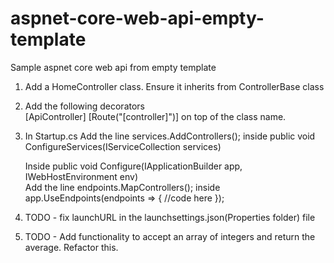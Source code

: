 # aspnet-core-web-api-empty-template
Sample aspnet core web api from empty template

1. Add a HomeController class. Ensure it inherits from ControllerBase class
2. Add the following decorators     
    [ApiController]
    [Route("[controller]")] on top of the class name. 
3. In Startup.cs
      Add the line services.AddControllers(); inside 
            public void ConfigureServices(IServiceCollection services)
            
      Inside public void Configure(IApplicationBuilder app, IWebHostEnvironment env)            
      Add the line endpoints.MapControllers(); inside 
             app.UseEndpoints(endpoints => {    //code here      });
4. TODO - fix launchURL in the launchsettings.json(Properties folder) file        
5. TODO - Add functionality to accept an array of integers and return the average. Refactor this.
